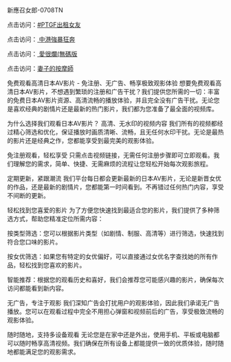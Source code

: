 新應召女郎-0708TN

点击访问：<a href="https://heiliaozj3tjd.pages.dev">#PTGF出租女友</a>

点击访问：<a href="https://heiliaoe8ajia.pages.dev"> 中港強暴狂奔</a>

点击访问：<a href="https://heiliaoxwd5i8.pages.dev"> 愛很爛(無碼版</a>

点击访问：<a href="https://heiliaowzu4ur.pages.dev">妻子的按摩師</a>


免费观看高清日本AV影片 - 免注册、无广告、畅享极致观影体验
想要免费观看高清日本AV影片，不想遇到繁琐的注册和广告干扰？我们提供您所需的一切：丰富的免费日本AV影片资源、高清流畅的播放体验，并且完全没有广告干扰。无论您是喜欢经典的剧情片还是最新的热门影片，我们都为您准备了最全面的视频库。

为什么选择我们观看日本AV影片？
高清、无水印的视频内容
我们所有的视频都经过精心筛选和优化，保证播放时画质清晰、流畅，且无任何水印干扰。无论是最热的影片还是经典之作，您都能享受到最完美的观影体验。

免注册观看，轻松享受
只需点击视频链接，无需任何注册步骤即可立即观看。我们理解您的需求，简单、快捷、无需麻烦的流程让您轻松开始每次观影旅程。

定期更新，紧跟潮流
我们平台每日都会更新最新的日本AV影片，无论是新晋女优的作品，还是最新的剧情片，您都能第一时间看到。不再错过任何热门内容，享受不间断的更新。

轻松找到您喜爱的影片
为了方便您快速找到最适合您的影片，我们提供了多种筛选方式，帮助您精准定位所需内容：

按类型筛选：您可以根据影片类型（如剧情、制服、高清等）进行筛选，快速找到符合您口味的影片。

按女优筛选：如果您有特定的女优偏好，可以直接通过女优名字查找她的所有作品，轻松找到您喜欢的影片。

智能推荐：根据您的观看历史和喜好，我们会推荐您可能感兴趣的影片，确保每次访问都能看到新内容。

无广告，专注于观影
我们深知广告会打扰用户的观影体验，因此我们承诺无广告播放。您可以在观看过程中完全不用担心弹窗和视频前后的广告，享受极致流畅的观影体验。

随时随地，支持多设备观看
无论您是在家中还是外出，使用手机、平板或电脑都可以随时畅享高清视频。我们确保在所有设备上都能提供一致的优质体验，随时随地都能满足您的观影需求。




<span style="display:none;">[Canonical link] ( https://github.com/dtn2611/140000 ）</span>


